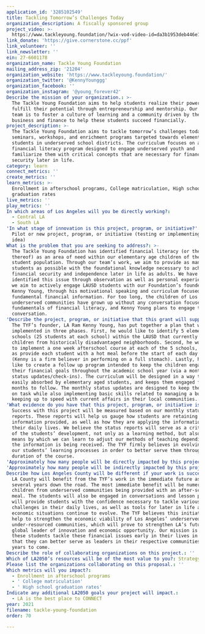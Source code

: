 ```yaml
---
application_id: '3285102549'
title: Tackling Tomorrow’s Challenges Today
organization_description: A fiscally sponsored group
project_video: >-
  https://www.tackleyoung.foundation/?wix-vod-video-id=da3b1953deb446e18cbe3c67915f1ee1&wix-vod-comp-id=comp-khcda9fq
link_donate: 'https://give.cornerstone.cc/ppf'
link_volunteer: ''
link_newsletter: ''
ein: 27-6601178
organization_name: Tackle Young Foundation
mailing_address_zip: '21204'
organization_website: 'https://www.tackleyoung.foundation/'
organization_twitter: '@KennyYounggg'
organization_facebook: ''
organization_instagram: '@young_forever42'
Describe the mission of your organization.: >-
  The Tackle Young Foundation aims to help students realize their power and
  fulfill their potential through entrepreneurship and mentorship. Our goal as a
  team is to foster a culture of learning and a community driven by the ideas of
  business and finance to help these students succeed financially.
project_description: >-
  The Tackle Young Foundation aims to tackle tomorrow’s challenges today through
  seminars, workshops, and enrichment programs targeted towards elementary aged
  students in underserved school districts. The curriculum focuses on a
  financial literacy program designed to engage underserved youth and
  familiarize them with critical concepts that are necessary for financial
  security later in life.
category: learn
connect_metrics: ''
create_metrics: ''
learn_metrics: >-
  Enrollment in afterschool programs, College matriculation, High school
  graduation rates
live_metrics: ''
play_metrics: ''
In which areas of Los Angeles will you be directly working?:
  - Central LA
  - South LA
'In what stage of innovation is this project, program, or initiative?': >-
  Pilot or new project, program, or initiative (testing or implementing a new
  idea)
What is the problem that you are seeking to address?: >-
  The Tackle Young Foundation has identified financial literacy (or the lack
  thereof) as an area of need within our elementary age children of the LAUSD
  student population. Through our team’s work, we aim to provide as many
  students as possible with the foundational knowledge necessary to achieve
  financial security and independence later in life as adults. We have
  identified this issue through observation as well as personal experience, and
  we aim to actively engage LAUSD students with our Foundation’s founder, LA Ram
  Kenny Young, through his motivational speaking and curriculum focused on
  fundamental financial information. For too long, the children of Los Angeles’
  underserved communities have grown up without any conversation focused on the
  fundamentals of financial literacy, and Kenny Young plans to engage that
  conversation.
'Describe the project, program, or initiative that this grant will support to address the problem identified.': >-
  The TYF’s founder, LA Ram Kenny Young, has put together a plan that will be
  implemented in three phases. First, he would like to identify 5 elementary
  schools (25 students at each school) within the LAUSD that currently teach
  children from historically disadvantaged neighborhoods. Second, he would like
  to implement a one week afterschool course at each of the 5 schools, as well
  as provide each student with a hot meal before the start of each day’s lesson.
  (Kenny is a firm believer in performing on a full stomach). Lastly, he would
  like to create a follow up program intended to keep the children engaged with
  their financial goals throughout the academic school year (via a monthly
  status updates/check-ins). The curriculum will be designed in a way that is
  easily absorbed by elementary aged students, and keeps them engaged for the 11
  months to follow. The monthly status updates are designed to keep the students
  on task while also implementing basic skills related to managing a budget and
  keeping up to speed with current affairs in their local communities.
'What evidence do you have that this project, program, or initiative is or will be successful, and how will you define and measure success?': >-
  Success with this project will be measured based on our monthly status
  reports. These reports will help us gauge how students are retaining the
  information provided, as well as how they are applying the information in
  their daily lives. We believe the status reports will serve as a critical part
  of the students’ development, not only as a learning method, but also as a
  means by which we can learn to adjust our methods of teaching depending on how
  the information is being received. The TYF firmly believes in evolving with
  our students’ learning processes in order to better serve them through the
  duration of the course.
'Approximately how many people will be directly impacted by this project, program, or initiative?': '125'
'Approximately how many people will be indirectly impacted by this project, program, or initiative?': '400'
Describe how Los Angeles County will be different if your work is successful.: >-
  LA County will benefit from the TYF’s work in the immediate future as well as
  several years down the road. The most immediate benefit will be numerous
  children from underserved communities being provided with an after-school hot
  meal. The students will also be engaged in conversations and lesson plans that
  will provide students with the confidence necessary to tackle various economic
  challenges in their daily lives, as well as tools for later in life as their
  economic situations continue to evolve. The TYF believes this initiative will
  help to strengthen the economic viability of Los Angeles’ underserved and
  under-resourced communities, which will prove to strengthen LA’s future as a
  global leader of innovation and economic opportunity. Our mission is to help
  these students tackle these financial issues early in their lives in order
  that they can better serve as leaders in their respective communities for
  years to come.
Describe the role of collaborating organizations on this project.: ''
Which of LA2050’s resources will be of the most value to you?: Strategy assistance and implementation
Please list the organizations collaborating on this proposal.: ''
Which metrics will you impact?:
  - Enrollment in afterschool programs
  - ' College matriculation'
  - ' High school graduation rates'
Indicate any additional LA2050 goals your project will impact.:
  - LA is the best place to CONNECT
year: 2021
filename: tackle-young-foundation
order: 70

---
```

